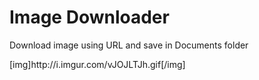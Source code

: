 # Image Downloader
<p>Download image using URL and save in Documents folder</p>
[img]http://i.imgur.com/vJOJLTJh.gif[/img]
